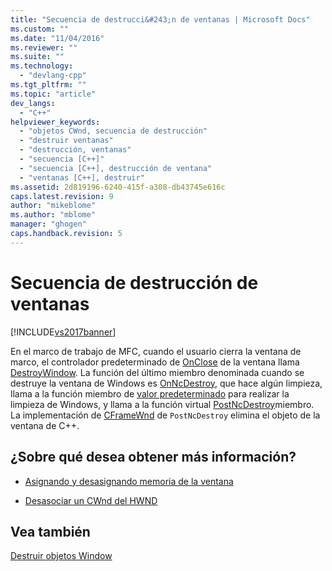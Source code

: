 ```yaml
---
title: "Secuencia de destrucci&#243;n de ventanas | Microsoft Docs"
ms.custom: ""
ms.date: "11/04/2016"
ms.reviewer: ""
ms.suite: ""
ms.technology: 
  - "devlang-cpp"
ms.tgt_pltfrm: ""
ms.topic: "article"
dev_langs: 
  - "C++"
helpviewer_keywords: 
  - "objetos CWnd, secuencia de destrucción"
  - "destruir ventanas"
  - "destrucción, ventanas"
  - "secuencia [C++]"
  - "secuencia [C++], destrucción de ventana"
  - "ventanas [C++], destruir"
ms.assetid: 2d819196-6240-415f-a308-db43745e616c
caps.latest.revision: 9
author: "mikeblome"
ms.author: "mblome"
manager: "ghogen"
caps.handback.revision: 5
---
```

# Secuencia de destrucci&#243;n de ventanas
[!INCLUDE[vs2017banner](../assembler/inline/includes/vs2017banner.md)]

En el marco de trabajo de MFC, cuando el usuario cierra la ventana de marco, el controlador predeterminado de [OnClose](../Topic/CWnd::OnClose.md) de la ventana llama [DestroyWindow](../Topic/CWnd::DestroyWindow.md).  La función del último miembro denominada cuando se destruye la ventana de Windows es [OnNcDestroy](../Topic/CWnd::OnNcDestroy.md), que hace algún limpieza, llama a la función miembro de [valor predeterminado](../Topic/CWnd::Default.md) para realizar la limpieza de Windows, y llama a la función virtual [PostNcDestroy](../Topic/CWnd::PostNcDestroy.md)miembro.  La implementación de [CFrameWnd](../mfc/reference/cframewnd-class.md) de `PostNcDestroy` elimina el objeto de la ventana de C\+\+.  
  
## ¿Sobre qué desea obtener más información?  
  
-   [Asignando y desasignando memoria de la ventana](../mfc/allocating-and-deallocating-window-memory.md)  
  
-   [Desasociar un CWnd del HWND](../mfc/detaching-a-cwnd-from-its-hwnd.md)  
  
## Vea también  
 [Destruir objetos Window](../mfc/destroying-window-objects.md)